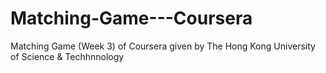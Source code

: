 # Matching-Game---Coursera
Matching Game (Week 3) of Coursera given by The Hong Kong University of Science &amp; Techhnnology
